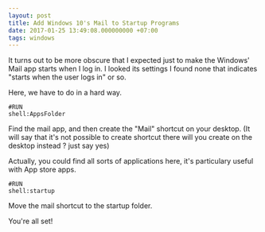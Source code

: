 ```yaml
---
layout: post
title: Add Windows 10's Mail to Startup Programs
date: 2017-01-25 13:49:08.000000000 +07:00
tags: windows
---
```

It turns out to be more obscure that I expected just to make the Windows' Mail app starts when I log in. I looked its settings I found none that indicates "starts when the user logs in" or so.

Here, we have to do in a hard way.

```
#RUN
shell:AppsFolder
```

Find the mail app, and then create the "Mail" shortcut on your desktop. (It will say that it's not possible to create shortcut there will you create on the desktop instead ? just say yes)

Actually, you could find all sorts of applications here, it's particulary useful with App store apps.

```
#RUN
shell:startup
```

Move the mail shortcut to the startup folder.

You're all set!
